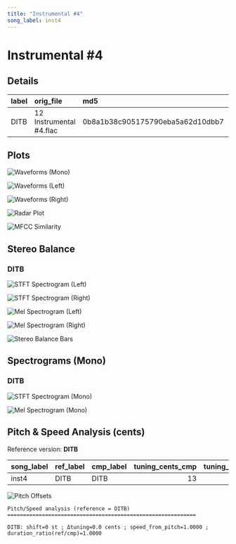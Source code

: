 ```yaml
---
title: "Instrumental #4"
song_label: inst4
---
```


# Instrumental #4

## Details

| label   | orig_file               | md5                              |   disc |   track |   duration_sec | duration_fmt   |   loudness |   loudness_left |   loudness_right |   loudness_balance |       rms |   rms_left |   rms_right |   rms_balance |   lr_corr |   spectral_centroid |
|:--------|:------------------------|:---------------------------------|-------:|--------:|---------------:|:---------------|-----------:|----------------:|-----------------:|-------------------:|----------:|-----------:|------------:|--------------:|----------:|--------------------:|
| DITB    | 12 Instrumental #4.flac | 0b8a1b38c905175790eba5a62d10dbb7 |      1 |      12 |        38.5867 | 00:38:586      |   -23.1198 |        -25.1618 |         -18.0109 |           -7.15088 | 0.0676061 |  0.0432436 |    0.122861 |    -0.0796174 | 0.0572587 |             1640.16 |

## Plots
![Waveforms (Mono)](inst4-waveforms_Mono.png)

![Waveforms (Left)](inst4-waveforms_L.png)

![Waveforms (Right)](inst4-waveforms_R.png)

![Radar Plot](inst4-radar_plot.png)

![MFCC Similarity](inst4-similarity_matrix.png)

## Stereo Balance

### DITB

![STFT Spectrogram (Left)](inst4-DITB_spectrogram_L.png)

![STFT Spectrogram (Right)](inst4-DITB_spectrogram_R.png)

![Mel Spectrogram (Left)](inst4-DITB_melspec_L.png)

![Mel Spectrogram (Right)](inst4-DITB_melspec_R.png)

![Stereo Balance Bars](inst4-DITB_balance.png)

## Spectrograms (Mono)

### DITB

![STFT Spectrogram (Mono)](inst4-DITB_spectrogram_Mono.png)

![Mel Spectrogram (Mono)](inst4-DITB_melspec_Mono.png)

## Pitch & Speed Analysis (cents)

Reference version: **DITB**

| song_label   | ref_label   | cmp_label   |   tuning_cents_cmp |   tuning_cents_ref |   delta_tuning_cents |   semitone_shift_vs_ref |   chroma_similarity |   speed_factor_from_pitch |   duration_ratio_ref_over_cmp |
|:-------------|:------------|:------------|-------------------:|-------------------:|---------------------:|------------------------:|--------------------:|--------------------------:|------------------------------:|
| inst4        | DITB        | DITB        |                 13 |                 13 |                    0 |                       0 |                   1 |                         1 |                             1 |

![Pitch Offsets](inst4-pitch_offsets.png)

```
Pitch/Speed analysis (reference = DITB)
============================================================

DITB: shift=0 st ; Δtuning=0.0 cents ; speed_from_pitch=1.0000 ; duration_ratio(ref/cmp)=1.0000
```

